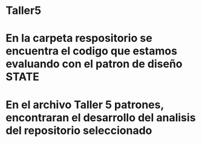 # Taller5
# En la carpeta respositorio se encuentra el codigo que estamos evaluando con el patron de diseño STATE
# En el archivo Taller 5 patrones, encontraran el desarrollo del analisis del repositorio seleccionado 
